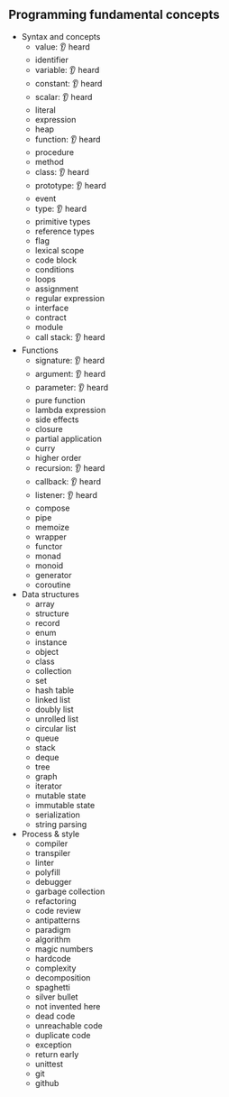 ## Programming fundamental concepts

- Syntax and concepts
  - value: 👂 heard
  - identifier
  - variable: 👂 heard
  - constant: 👂 heard
  - scalar: 👂 heard
  - literal
  - expression
  - heap
  - function: 👂 heard
  - procedure
  - method
  - class: 👂 heard
  - prototype: 👂 heard
  - event
  - type: 👂 heard
  - primitive types
  - reference types
  - flag
  - lexical scope
  - code block
  - conditions
  - loops
  - assignment
  - regular expression
  - interface
  - contract
  - module
  - call stack: 👂 heard
- Functions
  - signature: 👂 heard
  - argument: 👂 heard
  - parameter: 👂 heard
  - pure function
  - lambda expression
  - side effects
  - closure
  - partial application
  - curry
  - higher order
  - recursion: 👂 heard
  - callback: 👂 heard
  - listener: 👂 heard
  - compose
  - pipe
  - memoize
  - wrapper
  - functor
  - monad
  - monoid
  - generator
  - coroutine
- Data structures
  - array
  - structure
  - record
  - enum
  - instance
  - object
  - class
  - collection
  - set
  - hash table
  - linked list
  - doubly list
  - unrolled list
  - circular list
  - queue
  - stack
  - deque
  - tree
  - graph
  - iterator
  - mutable state
  - immutable state
  - serialization
  - string parsing
- Process & style
  - compiler
  - transpiler
  - linter
  - polyfill
  - debugger
  - garbage collection
  - refactoring
  - code review
  - antipatterns
  - paradigm
  - algorithm
  - magic numbers
  - hardcode
  - complexity
  - decomposition
  - spaghetti
  - silver bullet
  - not invented here
  - dead code
  - unreachable code
  - duplicate code
  - exception
  - return early
  - unittest
  - git
  - github
